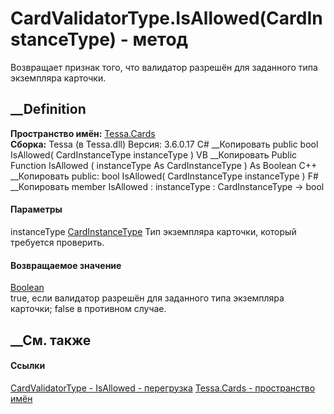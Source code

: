 # CardValidatorType.IsAllowed(CardInstanceType) - метод
Возвращает признак того, что валидатор разрешён для заданного типа экземпляра
карточки.
## __Definition
 **Пространство имён:** [Tessa.Cards](N_Tessa_Cards.htm)  
 **Сборка:** Tessa (в Tessa.dll) Версия: 3.6.0.17
C# __Копировать
     public bool IsAllowed(
    	CardInstanceType instanceType
    )
VB __Копировать
     Public Function IsAllowed ( 
    	instanceType As CardInstanceType
    ) As Boolean
C++ __Копировать
     public:
    bool IsAllowed(
    	CardInstanceType instanceType
    )
F# __Копировать
     member IsAllowed : 
            instanceType : CardInstanceType -> bool 
#### Параметры
instanceType [CardInstanceType](T_Tessa_Cards_CardInstanceType.htm)
    Тип экземпляра карточки, который требуется проверить.
#### Возвращаемое значение
[Boolean](https://learn.microsoft.com/dotnet/api/system.boolean)  
true, если валидатор разрешён для заданного типа экземпляра карточки; false в
противном случае.
## __См. также
#### Ссылки
[CardValidatorType - ](T_Tessa_Cards_CardValidatorType.htm)
[IsAllowed - перегрузка](Overload_Tessa_Cards_CardValidatorType_IsAllowed.htm)
[Tessa.Cards - пространство имён](N_Tessa_Cards.htm)

